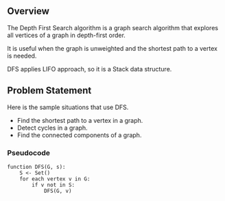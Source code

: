 ## Overview

The Depth First Search algorithm is a graph search algorithm that explores all vertices of a graph in depth-first order.

It is useful when the graph is unweighted and the shortest path to a vertex is needed.

DFS applies LIFO approach, so it is a Stack data structure.

## Problem Statement

Here is the sample situations that use DFS.

- Find the shortest path to a vertex in a graph.
- Detect cycles in a graph.
- Find the connected components of a graph.

### Pseudocode

```
function DFS(G, s):
    S <- Set()
    for each vertex v in G:
        if v not in S:
            DFS(G, v)
```
